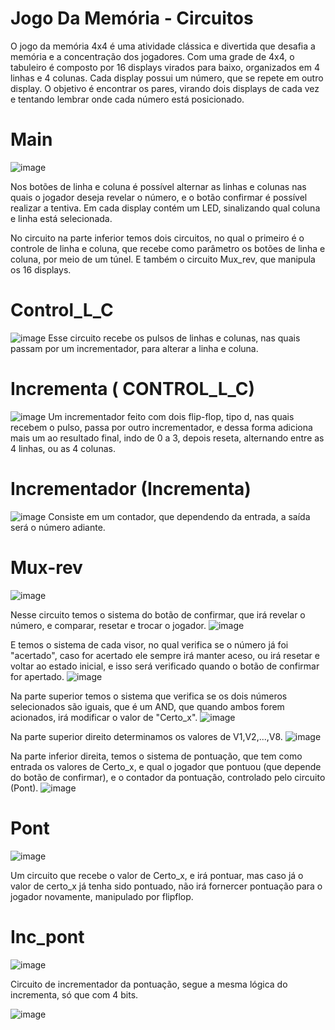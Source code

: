 # Jogo Da Memória - Circuitos
<p>O jogo da memória 4x4 é uma atividade clássica e divertida que desafia a memória e a concentração dos jogadores. Com uma grade de 4x4, o tabuleiro é composto por 16 displays virados para baixo, organizados em 4 linhas e 4 colunas. Cada display possui um número, que se repete em outro display. O objetivo é encontrar os pares, virando dois displays de cada vez e tentando lembrar onde cada número está posicionado.</p>


# Main
![image](https://github.com/user-attachments/assets/144df2d4-cf3e-4238-86e2-93ae2e13b1af)

Nos botões de linha e coluna é possível alternar as linhas e colunas nas quais o jogador deseja revelar o número, e o botão confirmar é possível realizar a tentiva.
Em cada display contém um LED, sinalizando qual coluna e linha está selecionada.

No circuito na parte inferior temos dois circuitos, no qual o primeiro é o controle de linha e coluna, que recebe como parâmetro os botões de linha e coluna, por meio de um túnel.
E também o circuito Mux_rev, que manipula os 16 displays.

# Control_L_C
![image](https://github.com/user-attachments/assets/fa81608b-263a-4005-9ba1-a8227a4daa45)
Esse circuito recebe os pulsos de linhas e colunas, nas quais passam por um incrementador, para alterar a linha e coluna.

# Incrementa ( CONTROL_L_C)
![image](https://github.com/user-attachments/assets/d1d08268-bace-4649-a908-4e411f116e0d)
Um incrementador feito com dois flip-flop, tipo d, nas quais recebem o pulso, passa por outro incrementador, e dessa forma adiciona mais um ao resultado final, indo de 0 a 3, depois reseta, alternando entre as 4 linhas, ou as 4 colunas.

# Incrementador (Incrementa)
![image](https://github.com/user-attachments/assets/4009e695-3f88-4146-b5c3-609395f7745f)
Consiste em um contador, que dependendo da entrada, a saída será o número adiante.

# Mux-rev
![image](https://github.com/user-attachments/assets/7cbe04de-b79e-46c1-8e92-94fb347adb77)

Nesse circuito temos o sistema do botão de confirmar, que irá revelar o número, e comparar, resetar e trocar o jogador.
![image](https://github.com/user-attachments/assets/fde93046-2200-4644-9585-4062f14c0bf1)

E temos o sistema de cada visor, no qual verifica se o número já foi "acertado", caso for acertado ele sempre irá manter aceso, ou irá resetar e voltar ao estado inicial, e isso será verificado quando o botão de confirmar for apertado.
![image](https://github.com/user-attachments/assets/4d21844e-b4c5-4980-85be-0f21bd845378)

Na parte superior temos o sistema que verifica se os dois números selecionados são iguais, que é um AND, que quando ambos forem acionados, irá modificar o valor de "Certo_x".
![image](https://github.com/user-attachments/assets/158b25d2-6b07-46fa-88b0-2680367c0ab0)

Na parte superior direito determinamos os valores de V1,V2,...,V8.
![image](https://github.com/user-attachments/assets/f99c1ed6-66b2-4e8f-864f-3d08dd4c8ee2)

Na parte inferior direita, temos o sistema de pontuação, que tem como entrada os valores de Certo_x, e qual o jogador que pontuou (que depende do botão de confirmar), e o contador da pontuação, controlado pelo circuito (Pont).
![image](https://github.com/user-attachments/assets/18f6a23c-47b7-4944-b54b-52fd78d1d393)

# Pont
![image](https://github.com/user-attachments/assets/e15f7410-bc30-4847-b4ab-e3bf5645fff6)

Um circuito que recebe o valor de Certo_x, e irá pontuar, mas caso já o valor de certo_x já tenha sido pontuado, não irá fornercer pontuação para o jogador novamente, manipulado por flipflop.

# Inc_pont
![image](https://github.com/user-attachments/assets/4a7de5ba-0a1a-4dd1-8b0f-0b04c0ee96b0)

Circuito de incrementador da pontuação, segue a mesma lógica do incrementa, só que com 4 bits.

![image](https://github.com/user-attachments/assets/891bdf76-0d10-4248-b5b4-15afbf720c97)


